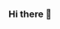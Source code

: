 ### Hi there 👋

<!--
**its-nik/its-nik** is a ✨ _special_ ✨ repository because its `README.md` (this file) appears on your GitHub profile.
Hi there! I am Nikhil Gupta. My areas of interest are Internet og Things , Machine Learning, Computer Vision and DevOps.

Here are some ideas to get you started:

- 🔭 I’m currently working on Internet of Things Project.
- 🌱 I’m currently learning Compueter Vision and NLP.
- 👯 I’m looking to collaborate on IoT based Agricultural Field.
- 🤔 I’m looking for help with IoT knowledge and FPGA Board
- 💬 Ask me about ideas on IoT
- 📫 How to reach me: LinkedIn : https://www.linkedin.com/in/nikhil-gupta-698444191/
- ⚡ Fun fact: Lets build together!
-->
